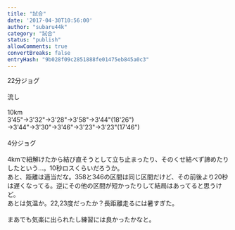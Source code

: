 ```yaml
---
title: "試合"
date: '2017-04-30T10:56:00'
author: "subaru44k"
category: "試合"
status: "publish"
allowComments: true
convertBreaks: false
entryHash: "9b028f09c2851888fe01475eb845a0c3"
---
```

22分ジョグ<br>
<br>
流し<br>
<br>
10km<br>
3'45"→3'32"→3'28"→3'58"→3'44"(18'26")<br>
→3'44"→3'30"→3'46"→3'23"→3'23"(17'46")<br>
<br>
4分ジョグ<br>
<br>
4kmで紐解けたから結び直そうとして立ち止まったり、そのくせ結べず諦めたりしたという…。10秒ロスくらいだろうか。<br>
あと、距離は適当だな。358と346の区間は同じ区間だけど、その前後より20秒は遅くなってる。逆にその他の区間が短かったりして結局はあってると思うけど。<br>
あとは気温か。22,23度だったか？長距離走るには暑すぎた。<br>
<br>
まあでも気楽に出られたし練習には良かったかなと。
